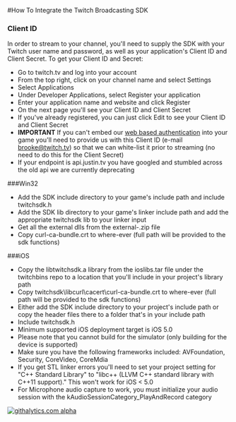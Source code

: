 #How To Integrate the Twitch Broadcasting SDK

### Client ID
In order to stream to your channel, you'll need to supply the SDK with your Twitch user name and password, as well as your application's Client ID and Client Secret. To get your Client ID and Secret:
- Go to twitch.tv and log into your account
- From the top right, click on your channel name and select Settings
- Select Applications
- Under Developer Applications, select Register your application
- Enter your application name and website and click Register
- On the next page you'll see your Client ID and Client Secret
- If you've already registered, you can just click Edit to see your Client ID and Client Secret
 - **IMPORTANT** If you can't embed our [web based authentication](https://github.com/justintv/Twitch-API/blob/master/authentication.md) into your game you'll need to provide us with this Client ID (e-mail brooke@twitch.tv) so that we can  white-list it prior to streaming (no need to do this for the Client Secret)
- If your endpoint is api.justin.tv you have googled and stumbled across the old api we are currently deprecating

###Win32
- Add the SDK include directory to your game's include path and include twitchsdk.h
- Add the SDK lib directory to your game's linker include path and add the appropriate twitchsdk lib to your linker input
- Get all the external dlls from the external-<platform>.zip file
- Copy curl-ca-bundle.crt to where-ever (full path will be provided to the sdk functions)

###iOS  
- Copy the libtwitchsdk.a library from the ioslibs.tar file under the twitchbins repo to a location that you'll include in your project's library path  
- Copy twitchsdk\libcurl\cacert\curl-ca-bundle.crt to where-ever (full path will be provided to the sdk functions)  
- Either add the SDK include directory to your project's include path or copy the header files there to a folder that's in your include path
- Include twitchsdk.h
- Minimum supported iOS deployment target is iOS 5.0
- Please note that you cannot build for the simulator (only building for the device is supported)
- Make sure you have the following frameworks included: AVFoundation, Security, CoreVideo, CoreMdia
- If you get STL linker errors you'll need to set your project setting for "C++ Standard Library" to "libc++ (LLVM C++ standard library with C++11 support)." This won't work for iOS < 5.0
- For Microphone audio capture to work, you must initialize your audio session with the kAudioSessionCategory_PlayAndRecord category

[![githalytics.com alpha](https://cruel-carlota.pagodabox.com/55027e2a78c93b1aa80695a12354372f "githalytics.com")](http://githalytics.com/twitchsdk/twitchbins)
